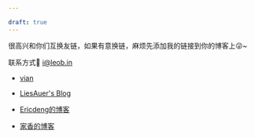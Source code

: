 ```yaml
---

draft: true
---
```


很高兴和你们互换友链，如果有意换链，麻烦先添加我的链接到你的博客上😜~

联系方式📧 i@leob.in

- [vian](https://vian.top/ "vian")

- [LiesAuer's Blog](https://www.liesauer.net/ "LiesAuer's Blog")

- [ Ericdeng的博客](http://ericdeng.net/ " Ericdeng的博客")

- [家香的博客](https://linzyjx.com/ "家香的博客")